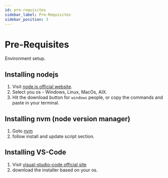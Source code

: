```yaml
---
id: pre-requisites
sidebar_label: Pre-Requisites
sidebar_position: 3
---
```


# Pre-Requisites

Environment setup.

## Installing nodejs

1. Visit [node.js official website](https://nodejs.org/en/download).
2. Select you os - Windows, Linux, MacOs, AIX.
3. Hit the download button for `windows` people, or copy the commands and paste in your terminal.

## Installing nvm (node version manager)

1. Goto [nvm](https://github.com/nvm-sh/nvm?tab=readme-ov-file#install--update-script)
2. follow install and update script section.

## Installing VS-Code

1. Visit [visual-studio-code official site](https://code.visualstudio.com/Download)
2. download the installer based on your os.
